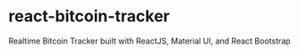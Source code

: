 # react-bitcoin-tracker
Realtime Bitcoin Tracker built with ReactJS, Material UI, and React Bootstrap
